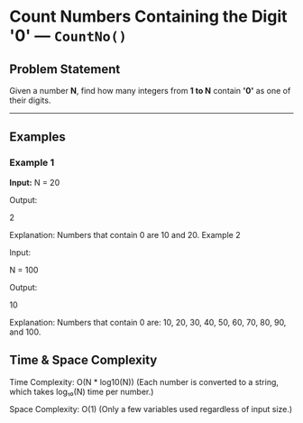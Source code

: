 # Count Numbers Containing the Digit '0' — `CountNo()`

## Problem Statement
Given a number **N**, find how many integers from **1 to N** contain **'0'** as one of their digits.

---

## Examples

### **Example 1**
**Input:**
N = 20

Output:

2

Explanation:
Numbers that contain 0 are 10 and 20.
Example 2

Input:

N = 100

Output:

10

Explanation:
Numbers that contain 0 are:
10, 20, 30, 40, 50, 60, 70, 80, 90, and 100.

## Time & Space Complexity

Time Complexity: O(N * log10(N))
(Each number is converted to a string, which takes log₁₀(N) time per number.)

Space Complexity: O(1)
(Only a few variables used regardless of input size.)
